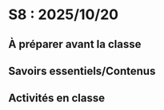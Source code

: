 # S8 : <!-- varexp:begin S8 -->2025/10/20<!-- varexp:end -->

## À préparer avant la classe

## Savoirs essentiels/Contenus

## Activités en classe


